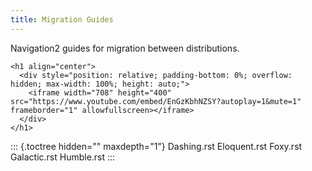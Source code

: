 ```yaml
---
title: Migration Guides
---
```


Navigation2 guides for migration between distributions.

```{=html}
<h1 align="center">
  <div style="position: relative; padding-bottom: 0%; overflow: hidden; max-width: 100%; height: auto;">
    <iframe width="708" height="400" src="https://www.youtube.com/embed/EnGzKbhNZSY?autoplay=1&mute=1" frameborder="1" allowfullscreen></iframe>
  </div>
</h1>
```
::: {.toctree hidden="" maxdepth="1"}
Dashing.rst Eloquent.rst Foxy.rst Galactic.rst Humble.rst
:::
